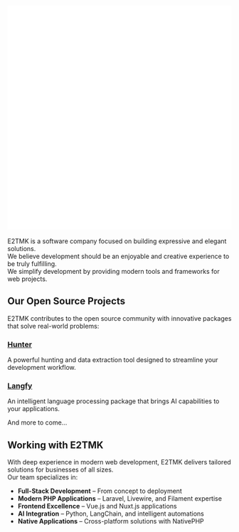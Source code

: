 <p align="center">

[![E2TMK](../art/logo-e2tmk.png)](https://github.com/e2tmk)

</p>

E2TMK is a software company focused on building expressive and elegant solutions.  
We believe development should be an enjoyable and creative experience to be truly fulfilling.  
We simplify development by providing modern tools and frameworks for web projects.

## Our Open Source Projects

E2TMK contributes to the open source community with innovative packages that solve real-world problems:

### [Hunter](https://github.com/e2tmk/hunter)  
A powerful hunting and data extraction tool designed to streamline your development workflow.

### [Langfy](https://github.com/e2tmk/langfy)  
An intelligent language processing package that brings AI capabilities to your applications.

And more to come...

## Working with E2TMK

With deep experience in modern web development, E2TMK delivers tailored solutions for businesses of all sizes.  
Our team specializes in:

- **Full-Stack Development** – From concept to deployment  
- **Modern PHP Applications** – Laravel, Livewire, and Filament expertise  
- **Frontend Excellence** – Vue.js and Nuxt.js applications  
- **AI Integration** – Python, LangChain, and intelligent automations  
- **Native Applications** – Cross-platform solutions with NativePHP
